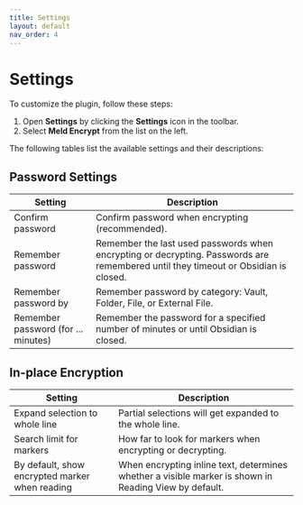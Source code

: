 ```yaml
---
title: Settings
layout: default
nav_order: 4
---
```


# Settings 

To customize the plugin, follow these steps: 

 1. Open **Settings** by clicking the **Settings** icon in the toolbar. 
 2. Select **Meld Encrypt** from the list on the left. 
   
The following tables list the available settings and their descriptions:

## Password Settings

| Setting | Description |
|--|--|
| Confirm password | Confirm password when encrypting (recommended). |
| Remember password | Remember the last used passwords when encrypting or decrypting. Passwords are remembered until they timeout or Obsidian is closed. |
| Remember password by | Remember password by category: Vault, Folder, File, or External File. |
| Remember password (for ... minutes) | Remember the password for a specified number of minutes or until Obsidian is closed. |

## In-place Encryption

| Setting | Description |
|--|--|
| Expand selection to whole line | Partial selections will get expanded to the whole line.|
| Search limit for markers | How far to look for markers when encrypting or decrypting. |
| By default, show encrypted marker when reading | When encrypting inline text, determines whether a visible marker is shown in Reading View by default.|

